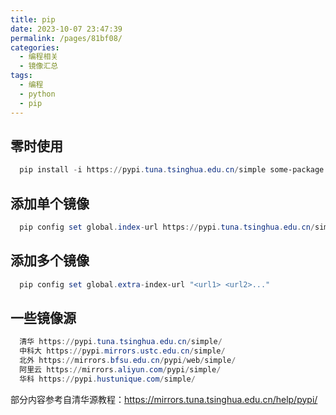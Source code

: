 ```yaml
---
title: pip
date: 2023-10-07 23:47:39
permalink: /pages/81bf08/
categories:
  - 编程相关
  - 镜像汇总
tags:
  - 编程
  - python
  - pip
---
```

## 零时使用
  ```powershell
    pip install -i https://pypi.tuna.tsinghua.edu.cn/simple some-package
  ```

## 添加单个镜像
  ```powershell
    pip config set global.index-url https://pypi.tuna.tsinghua.edu.cn/simple
  ```

## 添加多个镜像
  ```powershell
    pip config set global.extra-index-url "<url1> <url2>..."
  ```

## 一些镜像源
  ```powershell
    清华 https://pypi.tuna.tsinghua.edu.cn/simple/
    中科大 https://pypi.mirrors.ustc.edu.cn/simple/
    北外 https://mirrors.bfsu.edu.cn/pypi/web/simple/
    阿里云 https://mirrors.aliyun.com/pypi/simple/
    华科 https://pypi.hustunique.com/simple/
  ```


部分内容参考自清华源教程：https://mirrors.tuna.tsinghua.edu.cn/help/pypi/
